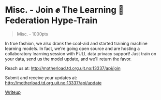 # Misc. - Join :fist: The Learning :book: Federation Hype-Train
> Misc. - 1000pts

In true fashion, we also drank the cool-aid and started training machine learning models.
In fact, we're going open source and are hosting a collaboratory learning session with FULL data privacy support!
Just train on your data, send us the model update, and we'll return the favor.

Reach us at:
http://motherload.td.org.uit.no:13337/api/join

Submit and receive your updates at:
http://motherload.td.org.uit.no:13337/api/update

[Writeup](writeup/README.md)
